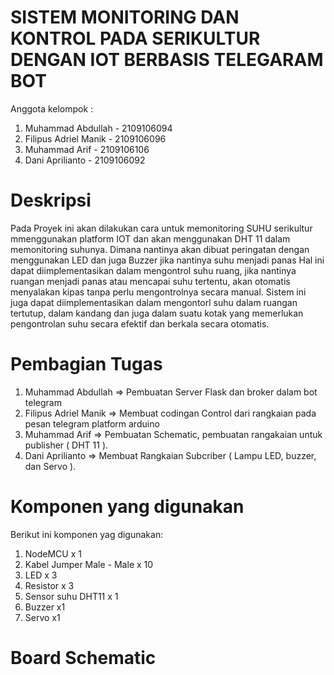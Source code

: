 # SISTEM MONITORING DAN KONTROL PADA SERIKULTUR DENGAN IOT BERBASIS TELEGARAM BOT

Anggota kelompok : 
1. Muhammad Abdullah    - 2109106094
1. Filipus Adriel Manik - 2109106096
2. Muhammad Arif        - 2109106106
3. Dani Aprilianto      - 2109106092

# Deskripsi
Pada Proyek ini akan dilakukan cara untuk memonitoring SUHU serikultur mmenggunakan platform IOT dan akan menggunakan DHT 11 dalam memonitoring suhunya. Dimana nantinya akan dibuat peringatan dengan menggunakan LED dan juga Buzzer jika nantinya suhu menjadi panas Hal ini dapat diimplementasikan dalam mengontrol suhu ruang, jika nantinya ruangan menjadi panas atau mencapai suhu tertentu, akan otomatis menyalakan kipas tanpa perlu mengontrolnya secara manual. Sistem ini juga dapat diimplementasikan dalam mengontorl suhu dalam ruangan tertutup, dalam kandang dan juga dalam suatu kotak yang memerlukan pengontrolan suhu secara efektif dan berkala secara otomatis.

# Pembagian Tugas
1. Muhammad Abdullah    => Pembuatan Server Flask dan broker dalam bot telegram
2. Filipus Adriel Manik => Membuat codingan Control dari rangkaian pada pesan telegram platform arduino
3. Muhammad Arif        => Pembuatan Schematic, pembuatan rangakaian untuk publisher ( DHT 11 ).
4. Dani Aprilianto      => Membuat Rangkaian Subcriber ( Lampu LED, buzzer, dan Servo ).

# Komponen yang digunakan
Berikut ini komponen yag digunakan:

1.	NodeMCU x 1
2.	Kabel Jumper Male - Male x 10
3.	LED x 3
4.	Resistor x 3
5.	Sensor suhu DHT11 x 1
6.	Buzzer x1
7.	Servo x1

# Board Schematic





